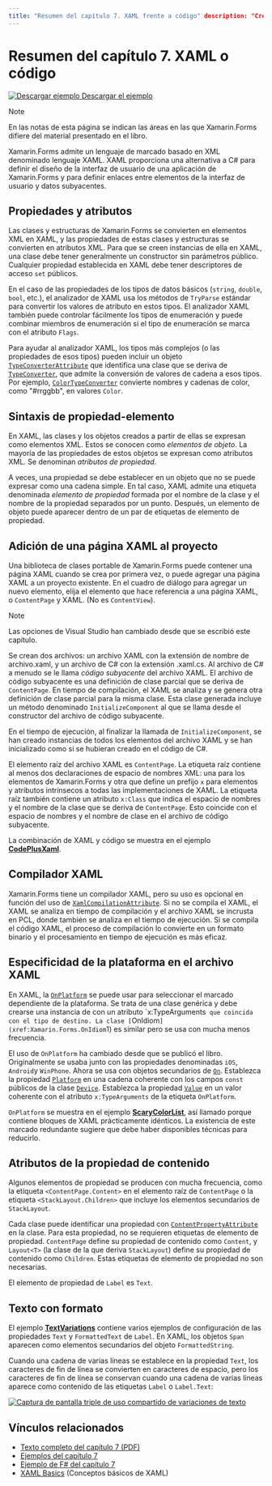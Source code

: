 ```yaml
---
title: "Resumen del capítulo 7. XAML frente a código" description: "Creación de aplicaciones móviles con Xamarin.Forms: Resumen del capítulo 7. XAML frente a código" ms.prod: xamarin ms.technology: xamarin-forms ms.assetid: E91F387B-CE90-481C-8D90-CB25519BFD2B author: davidbritch ms.author: dabritch ms.date: 07/19/2018 no-loc: [Xamarin.Forms, Xamarin.Essentials]
---
```


# <a name="summary-of-chapter-7-xaml-vs-code"></a>Resumen del capítulo 7. XAML o código

[![Descargar ejemplo](~/media/shared/download.png) Descargar el ejemplo](https://github.com/xamarin/xamarin-forms-book-samples/tree/master/Chapter07)

> [!NOTE]
> En las notas de esta página se indican las áreas en las que Xamarin.Forms difiere del material presentado en el libro.

Xamarin.Forms admite un lenguaje de marcado basado en XML denominado lenguaje XAML. XAML proporciona una alternativa a C# para definir el diseño de la interfaz de usuario de una aplicación de Xamarin.Forms y para definir enlaces entre elementos de la interfaz de usuario y datos subyacentes.

## <a name="properties-and-attributes"></a>Propiedades y atributos

Las clases y estructuras de Xamarin.Forms se convierten en elementos XML en XAML, y las propiedades de estas clases y estructuras se convierten en atributos XML. Para que se creen instancias de ella en XAML, una clase debe tener generalmente un constructor sin parámetros público. Cualquier propiedad establecida en XAML debe tener descriptores de acceso `set` públicos.

En el caso de las propiedades de los tipos de datos básicos (`string`, `double`, `bool`, etc.), el analizador de XAML usa los métodos de `TryParse` estándar para convertir los valores de atributo en estos tipos. El analizador XAML también puede controlar fácilmente los tipos de enumeración y puede combinar miembros de enumeración si el tipo de enumeración se marca con el atributo `Flags`.

Para ayudar al analizador XAML, los tipos más complejos (o las propiedades de esos tipos) pueden incluir un objeto [`TypeConverterAttribute`](xref:Xamarin.Forms.TypeConverterAttribute) que identifica una clase que se deriva de [`TypeConverter`](xref:Xamarin.Forms.TypeConverter), que admite la conversión de valores de cadena a esos tipos. Por ejemplo, [`ColorTypeConverter`](xref:Xamarin.Forms.ColorTypeConverter) convierte nombres y cadenas de color, como "#rrggbb", en valores `Color`.

## <a name="property-element-syntax"></a>Sintaxis de propiedad-elemento

En XAML, las clases y los objetos creados a partir de ellas se expresan como elementos XML. Estos se conocen como *elementos de objeto*. La mayoría de las propiedades de estos objetos se expresan como atributos XML. Se denominan *atributos de propiedad*.

A veces, una propiedad se debe establecer en un objeto que no se puede expresar como una cadena simple. En tal caso, XAML admite una etiqueta denominada *elemento de propiedad* formada por el nombre de la clase y el nombre de la propiedad separados por un punto. Después, un elemento de objeto puede aparecer dentro de un par de etiquetas de elemento de propiedad.

## <a name="adding-a-xaml-page-to-your-project"></a>Adición de una página XAML al proyecto

Una biblioteca de clases portable de Xamarin.Forms puede contener una página XAML cuando se crea por primera vez, o puede agregar una página XAML a un proyecto existente. En el cuadro de diálogo para agregar un nuevo elemento, elija el elemento que hace referencia a una página XAML, o `ContentPage` y XAML. (No es `ContentView`).

> [!NOTE]
> Las opciones de Visual Studio han cambiado desde que se escribió este capítulo.

Se crean dos archivos: un archivo XAML con la extensión de nombre de archivo.xaml, y un archivo de C# con la extensión .xaml.cs. Al archivo de C# a menudo se le llama *código subyacente* del archivo XAML. El archivo de código subyacente es una definición de clase parcial que se deriva de `ContentPage`. En tiempo de compilación, el XAML se analiza y se genera otra definición de clase parcial para la misma clase. Esta clase generada incluye un método denominado `InitializeComponent` al que se llama desde el constructor del archivo de código subyacente.

En el tiempo de ejecución, al finalizar la llamada de `InitializeComponent`, se han creado instancias de todos los elementos del archivo XAML y se han inicializado como si se hubieran creado en el código de C#.

El elemento raíz del archivo XAML es `ContentPage`. La etiqueta raíz contiene al menos dos declaraciones de espacio de nombres XML: una para los elementos de Xamarin.Forms y otra que define un prefijo `x` para elementos y atributos intrínsecos a todas las implementaciones de XAML. La etiqueta raíz también contiene un atributo `x:Class` que indica el espacio de nombres y el nombre de la clase que se deriva de `ContentPage`. Esto coincide con el espacio de nombres y el nombre de clase en el archivo de código subyacente.

La combinación de XAML y código se muestra en el ejemplo [**CodePlusXaml**](https://github.com/xamarin/xamarin-forms-book-samples/tree/master/Chapter07).

## <a name="the-xaml-compiler"></a>Compilador XAML

Xamarin.Forms tiene un compilador XAML, pero su uso es opcional en función del uso de [`XamlCompilationAttribute`](xref:Xamarin.Forms.Xaml.XamlCompilationAttribute). Si no se compila el XAML, el XAML se analiza en tiempo de compilación y el archivo XAML se incrusta en PCL, donde también se analiza en el tiempo de ejecución. Si se compila el código XAML, el proceso de compilación lo convierte en un formato binario y el procesamiento en tiempo de ejecución es más eficaz.

## <a name="platform-specificity-in-the-xaml-file"></a>Especificidad de la plataforma en el archivo XAML

En XAML, la [`OnPlatform`](xref:Xamarin.Forms.OnPlatform`1) se puede usar para seleccionar el marcado dependiente de la plataforma. Se trata de una clase genérica y debe crearse una instancia de con un atributo `x:TypeArguments` que coincida con el tipo de destino. La clase [`OnIdiom`](xref:Xamarin.Forms.OnIdiom`1) es similar pero se usa con mucha menos frecuencia.

El uso de `OnPlatform` ha cambiado desde que se publicó el libro. Originalmente se usaba junto con las propiedades denominadas `iOS`, `Android`y `WinPhone`. Ahora se usa con objetos secundarios de [`On`](xref:Xamarin.Forms.On). Establezca la propiedad [`Platform`](xref:Xamarin.Forms.On.Platform) en una cadena coherente con los campos `const` públicos de la clase [`Device`](xref:Xamarin.Forms.Device). Establezca la propiedad [`Value`](xref:Xamarin.Forms.On.Value) en un valor coherente con el atributo `x:TypeArguments` de la etiqueta `OnPlatform`.

`OnPlatform` se muestra en el ejemplo [**ScaryColorList**](https://github.com/xamarin/xamarin-forms-book-samples/tree/master/Chapter07/ScaryColorList), así llamado porque contiene bloques de XAML prácticamente idénticos. La existencia de este marcado redundante sugiere que debe haber disponibles técnicas para reducirlo.

## <a name="the-content-property-attributes"></a>Atributos de la propiedad de contenido

Algunos elementos de propiedad se producen con mucha frecuencia, como la etiqueta `<ContentPage.Content>` en el elemento raíz de `ContentPage` o la etiqueta `<StackLayout.Children>` que incluye los elementos secundarios de `StackLayout`.

Cada clase puede identificar una propiedad con [`ContentPropertyAttribute`](xref:Xamarin.Forms.ContentPropertyAttribute) en la clase. Para esta propiedad, no se requieren etiquetas de elemento de propiedad. `ContentPage` define su propiedad de contenido como `Content`, y `Layout<T>` (la clase de la que deriva `StackLayout`) define su propiedad de contenido como `Children`. Estas etiquetas de elemento de propiedad no son necesarias.

El elemento de propiedad de `Label` es `Text`.

## <a name="formatted-text"></a>Texto con formato

El ejemplo [**TextVariations**](https://github.com/xamarin/xamarin-forms-book-samples/tree/master/Chapter07/TextVariations) contiene varios ejemplos de configuración de las propiedades `Text` y `FormattedText` de `Label`. En XAML, los objetos `Span` aparecen como elementos secundarios del objeto `FormattedString`.

 Cuando una cadena de varias líneas se establece en la propiedad `Text`, los caracteres de fin de línea se convierten en caracteres de espacio, pero los caracteres de fin de línea se conservan cuando una cadena de varias líneas aparece como contenido de las etiquetas `Label` o `Label.Text`:

 [![Captura de pantalla triple de uso compartido de variaciones de texto](images/ch07fg03-small.png "Variaciones de texto con formato")](images/ch07fg03-large.png#lightbox "Variaciones de texto con formato")

## <a name="related-links"></a>Vínculos relacionados

- [Texto completo del capítulo 7 (PDF)](https://download.xamarin.com/developer/xamarin-forms-book/XamarinFormsBook-Ch07-Apr2016.pdf)
- [Ejemplos del capítulo 7](https://github.com/xamarin/xamarin-forms-book-samples/tree/master/Chapter07)
- [Ejemplo de F# del capítulo 7](https://github.com/xamarin/xamarin-forms-book-samples/tree/master/Chapter07/FS/CodePlusXaml)
- [XAML Basics](~/xamarin-forms/xaml/xaml-basics/index.md) (Conceptos básicos de XAML)
